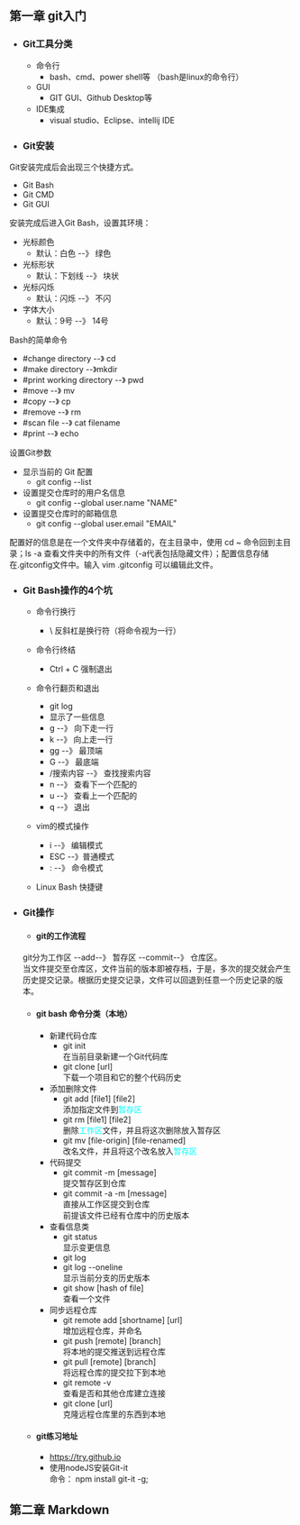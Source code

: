 ## 第一章 git入门

- ### Git工具分类

   - 命令行
      - bash、cmd、power shell等
      （bash是linux的命令行）
   - GUI
      - GIT GUI、Github Desktop等
   - IDE集成
      - visual studio、Eclipse、intellij IDE
    
- ### Git安装

Git安装完成后会出现三个快捷方式。
   - Git Bash
   - Git CMD
   - Git GUI
   
安装完成后进入Git Bash，设置其环境：
   - 光标颜色
      - 默认：白色   --》 绿色
   - 光标形状
      - 默认：下划线 --》 块状
   - 光标闪烁
      - 默认：闪烁   --》 不闪
   - 字体大小
      - 默认：9号    --》 14号
     
Bash的简单命令
  - #change directory --》 cd
  - #make directory --》mkdir
  - #print working directory --》 pwd
  - #move --》 mv
  - #copy --》 cp
  - #remove --》 rm
  - #scan file --》 cat filename
  - #print --》 echo
  
设置Git参数
  - 显示当前的 Git 配置
     - git config --list
  - 设置提交仓库时的用户名信息
     - git config --global user.name "NAME"
  - 设置提交仓库时的邮箱信息
     - git config --global user.email "EMAIL"
     
 配置好的信息是在一个文件夹中存储着的，在主目录中，使用 cd ~ 命令回到主目录；ls -a 查看文件夹中的所有文件（-a代表包括隐藏文件）；配置信息存储在.gitconfig文件中。输入 vim .gitconfig 可以编辑此文件。
 
- ### Git Bash操作的4个坑
    - 命令行换行
       - \ 反斜杠是换行符（将命令视为一行）
    - 命令行终结
       - Ctrl + C 强制退出
    - 命令行翻页和退出
       - git log
       - 显示了一些信息
       - g --》 向下走一行
       - k --》 向上走一行
       - gg --》 最顶端
       - G --》 最底端
       - /搜索内容 --》 查找搜索内容
       - n --》 查看下一个匹配的
       - u --》 查看上一个匹配的
       - q --》 退出
       
    - vim的模式操作
       - i --》 编辑模式
       - ESC --》普通模式
       - : --》 命令模式
    - Linux Bash 快捷键
    
- ### Git操作
     - #### git的工作流程
     git分为工作区 --add--》 暂存区 --commit--》 仓库区。  
     当文件提交至仓库区，文件当前的版本即被存档，于是，多次的提交就会产生历史提交记录。根据历史提交记录，文件可以回退到任意一个历史记录的版本。  
     - #### git bash 命令分类（本地）
        - 新建代码仓库
           - git init  
           在当前目录新建一个Git代码库
           - git clone [url]  
           下载一个项目和它的整个代码历史
        - 添加删除文件
           - git add [file1] [file2]  
           添加指定文件到<font color=#00ffff>暂存区</font>
           - git rm [file1] [file2]  
           删除<font color=#00ffff>工作区</font>文件，并且将这次删除放入暂存区
           - git mv [file-origin] [file-renamed]  
           改名文件，并且将这个改名放入<font color=#00ffff>暂存区</font>
        - 代码提交
           - git commit -m [message]  
           提交暂存区到仓库
           - git commit -a -m [message]  
           直接从工作区提交到仓库  
           前提该文件已经有仓库中的历史版本
        - 查看信息类
           - git status  
           显示变更信息
           - git log
           - git log --oneline  
           显示当前分支的历史版本
           - git show [hash of file]  
           查看一个文件
        - 同步远程仓库
           - git remote add [shortname] [url]  
           增加远程仓库，并命名
           - git push [remote] [branch]  
           将本地的提交推送到远程仓库
           - git pull [remote] [branch]  
           将远程仓库的提交拉下到本地
           - git remote -v  
           查看是否和其他仓库建立连接
           - git clone [url]  
           克隆远程仓库里的东西到本地
     - #### git练习地址
        - https://try.github.io
        - 使用nodeJS安装Git-it  
        命令： npm install git-it -g;
        
## 第二章 Markdown
